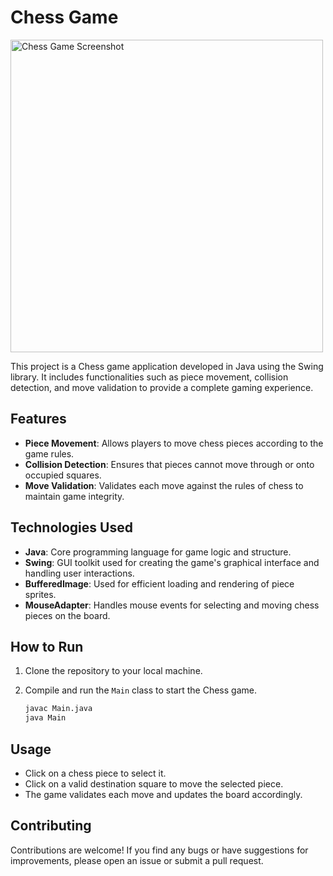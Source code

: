 # Chess Game

<img src="https://drive.google.com/uc?id=1Vc8U848Ji5IvC9hQPE_S_PBr7Ww-vOEK" alt="Chess Game Screenshot" width="500" height="500">


This project is a Chess game application developed in Java using the Swing library. It includes functionalities such as piece movement, collision detection, and move validation to provide a complete gaming experience.

## Features

- **Piece Movement**: Allows players to move chess pieces according to the game rules.
- **Collision Detection**: Ensures that pieces cannot move through or onto occupied squares.
- **Move Validation**: Validates each move against the rules of chess to maintain game integrity.

## Technologies Used

- **Java**: Core programming language for game logic and structure.
- **Swing**: GUI toolkit used for creating the game's graphical interface and handling user interactions.
- **BufferedImage**: Used for efficient loading and rendering of piece sprites.
- **MouseAdapter**: Handles mouse events for selecting and moving chess pieces on the board.

## How to Run

1. Clone the repository to your local machine.
2. Compile and run the `Main` class to start the Chess game.

   ```bash
   javac Main.java
   java Main

  ## Usage
  - Click on a chess piece to select it.
  - Click on a valid destination square to move the selected piece.
  - The game validates each move and updates the board accordingly.

## Contributing 
Contributions are welcome! If you find any bugs or have suggestions for improvements, please open an issue or submit a pull request.
